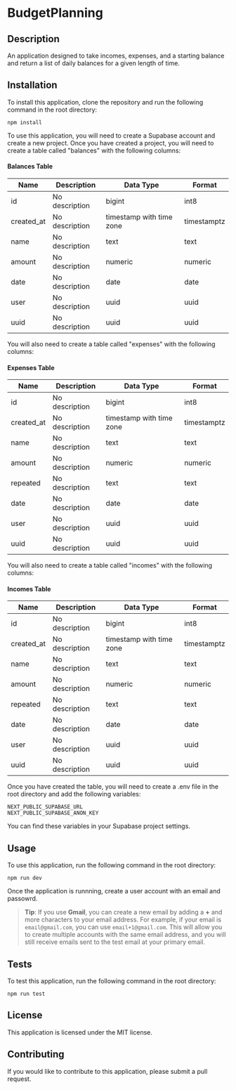 # BudgetPlanning

## Description
An application designed to take incomes, expenses, and a starting balance and return a list of daily balances for a given length of time.

## Installation
To install this application, clone the repository and run the following command in the root directory:

```
npm install
```
To use this application, you will need to create a Supabase account and create a new project. Once you have created a project, you will need to create a table called "balances" with the following columns:

#### Balances Table
Name| Description | Data Type | Format
---------|----------|---------|---------
id | No description | bigint | int8
created_at | No description | timestamp with time zone | timestamptz
name | No description | text | text
amount | No description | numeric | numeric
date | No description | date | date
user | No description | uuid | uuid
uuid | No description | uuid | uuid

You will also need to create a table called "expenses" with the following columns:

#### Expenses Table
Name| Description | Data Type | Format
---------|----------|---------|---------
id | No description | bigint | int8
created_at | No description | timestamp with time zone | timestamptz
name | No description | text | text
amount | No description | numeric | numeric
repeated | No description | text | text
date | No description | date | date
user | No description | uuid | uuid
uuid | No description | uuid | uuid

You will also need to create a table called "incomes" with the following columns:

#### Incomes Table
Name| Description | Data Type | Format
---------|----------|---------|---------
id | No description | bigint | int8
created_at | No description | timestamp with time zone | timestamptz
name | No description | text | text
amount | No description | numeric | numeric
repeated | No description | text | text
date | No description | date | date
user | No description | uuid | uuid
uuid | No description | uuid | uuid

Once you have created the table, you will need to create a .env file in the root directory and add the following variables:

```
NEXT_PUBLIC_SUPABASE_URL
NEXT_PUBLIC_SUPABASE_ANON_KEY
```

You can find these variables in your Supabase project settings.


## Usage

To use this application, run the following command in the root directory:

```
npm run dev
```

Once the application is runnning, create a user account with an email and passowrd. 

> **Tip**: If you use **Gmail**, you can create a new email by adding a **+** and more characters to your email address. For example, if your email is `email@gmail.com`, you can use `email+1@gmail.com`. This will allow you to create multiple accounts with the same email address, and you will still receive emails sent to the test email at your primary email.

## Tests

To test this application, run the following command in the root directory:

```
npm run test
```

## License
This application is licensed under the MIT license.

## Contributing
If you would like to contribute to this application, please submit a pull request.

